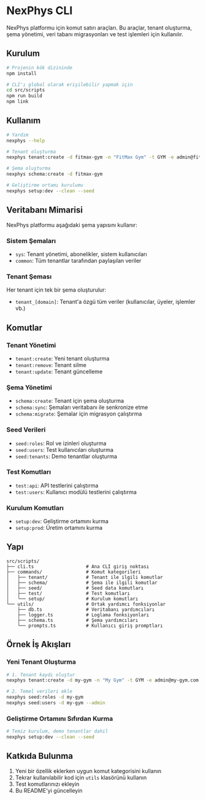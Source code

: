 # NexPhys CLI

NexPhys platformu için komut satırı araçları. Bu araçlar, tenant oluşturma, şema yönetimi, veri tabanı migrasyonları ve test işlemleri için kullanılır.

## Kurulum

```bash
# Projenin kök dizininde
npm install

# CLI'ı global olarak erişilebilir yapmak için
cd src/scripts
npm run build
npm link
```

## Kullanım

```bash
# Yardım
nexphys --help

# Tenant oluşturma
nexphys tenant:create -d fitmax-gym -n "FitMax Gym" -t GYM -e admin@fitmax-gym.com

# Şema oluşturma
nexphys schema:create -d fitmax-gym

# Geliştirme ortamı kurulumu
nexphys setup:dev --clean --seed
```

## Veritabanı Mimarisi

NexPhys platformu aşağıdaki şema yapısını kullanır:

### Sistem Şemaları

- `sys`: Tenant yönetimi, abonelikler, sistem kullanıcıları
- `common`: Tüm tenantlar tarafından paylaşılan veriler

### Tenant Şeması

Her tenant için tek bir şema oluşturulur:

- `tenant_[domain]`: Tenant'a özgü tüm veriler (kullanıcılar, üyeler, işlemler vb.)

## Komutlar

### Tenant Yönetimi

- `tenant:create`: Yeni tenant oluşturma
- `tenant:remove`: Tenant silme
- `tenant:update`: Tenant güncelleme

### Şema Yönetimi

- `schema:create`: Tenant için şema oluşturma
- `schema:sync`: Şemaları veritabanı ile senkronize etme
- `schema:migrate`: Şemalar için migrasyon çalıştırma

### Seed Verileri

- `seed:roles`: Rol ve izinleri oluşturma
- `seed:users`: Test kullanıcıları oluşturma
- `seed:tenants`: Demo tenantlar oluşturma

### Test Komutları

- `test:api`: API testlerini çalıştırma
- `test:users`: Kullanıcı modülü testlerini çalıştırma

### Kurulum Komutları

- `setup:dev`: Geliştirme ortamını kurma
- `setup:prod`: Üretim ortamını kurma

## Yapı

```
src/scripts/
├── cli.ts                   # Ana CLI giriş noktası
├── commands/                # Komut kategorileri
│   ├── tenant/              # Tenant ile ilgili komutlar
│   ├── schema/              # Şema ile ilgili komutlar
│   ├── seed/                # Seed data komutları
│   ├── test/                # Test komutları
│   └── setup/               # Kurulum komutları
└── utils/                   # Ortak yardımcı fonksiyonlar
    ├── db.ts                # Veritabanı yardımcıları
    ├── logger.ts            # Loglama fonksiyonları
    ├── schema.ts            # Şema yardımcıları
    └── prompts.ts           # Kullanıcı giriş promptları
```

## Örnek İş Akışları

### Yeni Tenant Oluşturma

```bash
# 1. Tenant kaydı oluştur
nexphys tenant:create -d my-gym -n "My Gym" -t GYM -e admin@my-gym.com

# 2. Temel verileri ekle
nexphys seed:roles -d my-gym
nexphys seed:users -d my-gym --admin
```

### Geliştirme Ortamını Sıfırdan Kurma

```bash
# Temiz kurulum, demo tenantlar dahil
nexphys setup:dev --clean --seed
```

## Katkıda Bulunma

1. Yeni bir özellik eklerken uygun komut kategorisini kullanın
2. Tekrar kullanılabilir kod için `utils` klasörünü kullanın
3. Test komutlarınızı ekleyin
4. Bu README'yi güncelleyin 